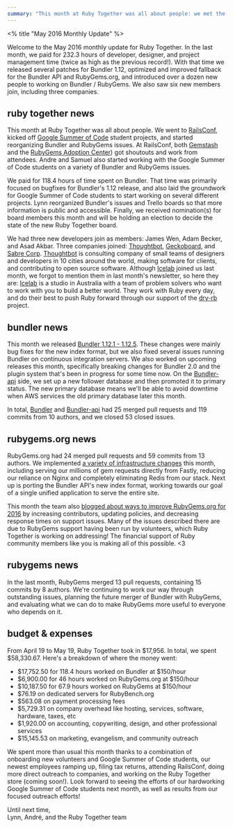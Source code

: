 ```yaml
---
summary: "This month at Ruby Together was all about people: we met the Ruby community at RailsConf, started our Google Summer of Code students working, and started reorganizing Bundler and RubyGems issues."
---
```


<% title "May 2016 Monthly Update" %>

Welcome to the May 2016 monthly update for Ruby Together. In the last month, we paid for 232.3 hours of developer, designer, and project management time (twice as high as the previous record!). With that time we released several patches for Bundler 1.12, optimized and improved fallback for the Bundler API and RubyGems.org, and introduced over a dozen new people to working on Bundler / RubyGems. We also saw six new members join, including three companies.

## ruby together news

This month at Ruby Together was all about people. We went to [RailsConf](http://railsconf.com/), kicked off [Google Summer of Code](https://developers.google.com/open-source/gsoc/) student projects, and started reorganizing Bundler and RubyGems issues. At RailsConf, both [Gemstash](https://github.com/bundler/gemstash) and the [RubyGems Adoption Center](https://github.com/rubygems/adoption-center)) got shoutouts and work from attendees. Andre and Samuel also started working with the Google Summer of Code students on a variety of Bundler and RubyGems issues. 

We paid for 118.4 hours of time spent on Bundler. That time was primarily focused on bugfixes for Bundler's 1.12 release, and also laid the groundwork for Google Summer of Code students to start working on several different projects. Lynn reorganized Bundler's issues and Trello boards so that more information is public and accessible. Finally, we received nomination(s) for board members this month and will be holding an election to decide the state of the new Ruby Together board.

We had three new developers join as members: James Wen, Adam Becker, and Asad Akbar. Three companies joined: [Thoughtbot](https://thoughtbot.com/), [Geckoboard](https://www.geckoboard.com/), and [Sabre Corp](https://www.sabre.com/). [Thoughtbot](https://thoughtbot.com/) is consulting company of small teams of designers and developers in 10 cities around the world, making software for clients, and contributing to open source software. Although [Icelab](http://icelab.com.au/) joined us last month, we forgot to mention them in last month's newsletter, so here they are: [Icelab](http://icelab.com.au/) is a studio in Australia with a team of problem solvers who want to work with you to build a better world. They work with Ruby every day, and do their best to push Ruby forward through our support of the [dry-rb](http://dry-rb.org/) project.

## bundler news

This month we released [Bundler 1.12.1 - 1.12.5](https://github.com/bundler/bundler/blob/master/CHANGELOG.md). These changes were mainly bug fixes for the new index format, but we also fixed several issues running Bundler on continuous integration servers. We also worked on upcoming releases this month, specifically breaking changes for Bundler 2.0 and the plugin system that's been in progress for some time now. On the [Bundler-api](https://github.com/bundler/bundler-api) side, we set up a new follower database and then promoted it to primary status. The new primary database means we'll be able to avoid downtime when AWS services the old primary database later this month.

In total, [Bundler](https://github.com/bundler/bundler) and [Bundler-api](https://github.com/bundler/bundler-api) had 25 merged pull requests and 119 commits from 10 authors, and we closed 53 closed issues.

## rubygems.org news

RubyGems.org had 24 merged pull requests and 59 commits from 13 authors. We implemented [a variety of infrastructure changes](http://blog.rubygems.org/2016/05/19/simplifying-our-stack.html) this month, including serving our millions of gem requests directly from Fastly, reducing our reliance on Nginx and completely eliminating Redis from our stack. Next up is porting the Bundler API's new index format, working towards our goal of a single unified application to serve the entire site.

This month the team also [blogged about ways to improve RubyGems.org for 2016](http://blog.rubygems.org/2016/05/20/rubygems-org-2016-push.html) by increasing contributors, updating policies, and decreasing response times on support issues. Many of the issues described there are due to RubyGems support having been run by volunteers, which Ruby Together is working on addressing! The financial support of Ruby community members like you is making all of this possible. <3

## rubygems news

In the last month, RubyGems merged 13 pull requests, containing 15 commits by 8 authors. We're continuing to work our way through outstanding issues, planning the future merger of Bundler with RubyGems, and evaluating what we can do to make RubyGems more useful to everyone who depends on it.

## budget & expenses

From April 19 to May 19, Ruby Together took in $17,956. In total, we spent $58,330.67. Here's a breakdown of where the money went:

* $17,752.50 for 118.4 hours worked on Bundler at $150/hour
* $6,900.00 for 46 hours worked on RubyGems.org at $150/hour
* $10,187.50 for 67.9 hours worked on RubyGems at $150/hour
* $76.19 on dedicated servers for RubyBench.org
* $563.08 on payment processing fees
* $5,729.31 on company overhead like hosting, services, software, hardware, taxes, etc
* $1,920.00 on accounting, copywriting, design, and other professional services
* $15,145.53 on marketing, evangelism, and community outreach

We spent more than usual this month thanks to a combination of onboarding new volunteers and Google Summer of Code students, our newest employees ramping up, filing tax returns, attending RailsConf, doing more direct outreach to companies, and working on the Ruby Together store (coming soon!). Look forward to seeing the efforts of our hardworking Google Summer of Code students next month, as well as results from our focused outreach efforts!

Until next time,<br>
Lynn, André, and the Ruby Together team
